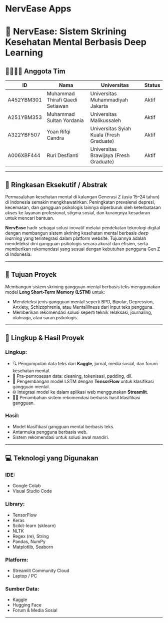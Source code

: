 # NervEase Apps

# 🧠 NervEase: Sistem Skrining Kesehatan Mental Berbasis Deep Learning

## 👨‍👩‍👧‍👦 Anggota Tim

| ID           | Nama                                | Universitas                                | Status       |
|--------------|-------------------------------------|--------------------------------------------|--------------|
| A452YBM301   | Muhammad Thirafi Qaedi Setiawan     | Universitas Muhammadiyah Jakarta           | Aktif        |
| A251YBM353   | Muhammad Sultan Yordania            | Universitas Malikussaleh                   | Aktif        |
| A322YBF507   | Yoan Rifqi Candra                   | Universitas Syiah Kuala (Fresh Graduate)   | Aktif        |
| A006XBF444   | Ruri Desfianti                      | Universitas Brawijaya (Fresh Graduate)     | Aktif        |

---

## 📝 Ringkasan Eksekutif / Abstrak

Permasalahan kesehatan mental di kalangan Generasi Z (usia 15–24 tahun) di Indonesia semakin mengkhawatirkan. Peningkatan prevalensi depresi, kecemasan, dan gangguan psikologis lainnya diperburuk oleh keterbatasan akses ke layanan profesional, stigma sosial, dan kurangnya kesadaran untuk mencari bantuan. 

**NervEase** hadir sebagai solusi inovatif melalui pendekatan teknologi digital dengan membangun sistem skrining kesehatan mental berbasis *deep learning* yang terintegrasi dalam platform website. Tujuannya adalah mendeteksi dini gangguan psikologis secara akurat dan efisien, serta memberikan rekomendasi yang sesuai dengan kebutuhan pengguna Gen Z di Indonesia.

---

## 🎯 Tujuan Proyek

Membangun sistem skrining gangguan mental berbasis teks menggunakan model **Long Short-Term Memory (LSTM)** untuk:

- Mendeteksi jenis gangguan mental seperti BPD, Bipolar, Depression, Anxiety, Schizophrenia, atau Mentalillness dari input teks pengguna.
- Memberikan rekomendasi solusi seperti teknik relaksasi, journaling, olahraga, atau saran psikologis.

---

## 📌 Lingkup & Hasil Proyek

### Lingkup:

- 🔍 Pengumpulan data teks dari **Kaggle**, jurnal, media sosial, dan forum kesehatan mental.
- 🧹 Pra-pemrosesan data: cleaning, tokenisasi, padding, dll.
- 🤖 Pengembangan model LSTM dengan **TensorFlow** untuk klasifikasi gangguan mental.
- 🌐 Integrasi model ke dalam aplikasi web menggunakan **Streamlit**.
- 🧘‍♂️ Penambahan sistem rekomendasi berbasis hasil klasifikasi gangguan.

### Hasil:

- Model klasifikasi gangguan mental berbasis teks.
- Antarmuka pengguna berbasis web.
- Sistem rekomendasi untuk solusi awal mandiri.

---

## 💻 Teknologi yang Digunakan

### IDE:
- Google Colab  
- Visual Studio Code

### Library:
- TensorFlow  
- Keras  
- Scikit-learn (sklearn)  
- NLTK  
- Regex (re), String  
- Pandas, NumPy  
- Matplotlib, Seaborn

### Platform:
- Streamlit Community Cloud  
- Laptop / PC

### Sumber Data:
- Kaggle  
- Hugging Face  
- Forum & Media Sosial

---
